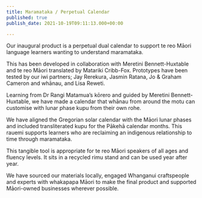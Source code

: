 ```yaml
---
title: Maramataka / Perpetual Calendar
published: true
publish_date: 2021-10-19T09:11:13.000+00:00

---
```

Our inaugural product is a perpetual dual calendar to support te reo Māori language learners wanting to understand maramataka.

This has been developed in collaboration with Meretini Bennett-Huxtable and te reo Māori translated by Matariki Cribb-Fox. Prototypes have been tested by our iwi partners; Jay Rerekura, Jasmin Ratana, Jo & Graham Cameron and whānau, and Lisa Reweti.

Learning from Dr Rangi Matamua’s kōrero and guided by Meretini Bennett-Huxtable, we have made a calendar that whānau from around the motu can customise with lunar phase kupu from their own rohe.

We have aligned the Gregorian solar calendar with the Māori lunar phases and included transliterated kupu for the Pākehā calendar months. This rauemi supports learners who are reclaiming an indigenous relationship to time through maramataka.

This tangible tool is appropriate for te reo Māori speakers of all ages and fluency levels. It sits in a recycled rimu stand and can be used year after year.

We have sourced our materials locally, engaged Whanganui craftspeople and experts with whakapapa Māori to make the final product and supported Māori-owned businesses wherever possible.
